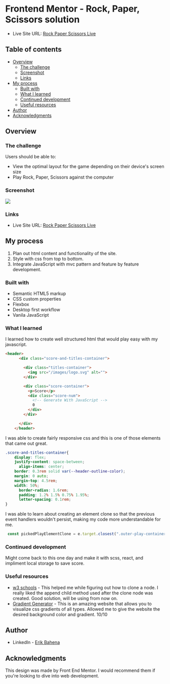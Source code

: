 # Frontend Mentor - Rock, Paper, Scissors solution

- Live Site URL: [Rock Paper Scissors Live](https://erik-rps-game.netlify.app)


## Table of contents

- [Overview](#overview)
  - [The challenge](#the-challenge)
  - [Screenshot](#screenshot)
  - [Links](#links)
- [My process](#my-process)
  - [Built with](#built-with)
  - [What I learned](#what-i-learned)
  - [Continued development](#continued-development)
  - [Useful resources](#useful-resources)
- [Author](#author)
- [Acknowledgments](#acknowledgments)

## Overview

### The challenge
Users should be able to:

- View the optimal layout for the game depending on their device's screen size
- Play Rock, Paper, Scissors against the computer

### Screenshot

![](./screenshot.jpg)

### Links

- Live Site URL: [Rock Paper Scissors Live](https://erik-rps-game.netlify.app)

## My process
1. Plan out html content and functionality of the site.
2. Style with css from top to bottom.
3. Integrate JavaScript with mvc pattern and feature by feature development.

### Built with

- Semantic HTML5 markup
- CSS custom properties
- Flexbox
- Desktop first workflow
- Vanila JavaScript

### What I learned

I learned how to create well structured html that would play easy with my javascript.

```html
<header>
      <div class="score-and-titles-container">

        <div class="titles-container">
          <img src="/images/logo.svg" alt="">
        </div>

        <div class="score-container">
          <p>Score</p>
          <div class="score-num">
            <!-- Generate With JavaScript -->
            0
          </div>
        </div>

      </div>
    </header>
```

I was able to create fairly responsive css and this is one of those elements that came out great.
```css
.score-and-titles-container{
    display: flex;
    justify-content: space-between;
	  align-items: center;
    border: 0.3rem solid var(--header-outline-color);
    margin: 0 auto;
    margin-top: 4.5rem;
    width: 50%;
	  border-radius: 1.6rem;
	  padding: 1.2% 1.5% 0.75% 1.95%;
	  letter-spacing: 0.1rem;
}
```
I was able to learn about creating an element clone so that the previous event handlers wouldn't persist, making my code more understandable for me.
```js
 const pickedPlayElementClone = e.target.closest(".outer-play-container").cloneNode(true)
```

### Continued development
Might come back to this one day and make it with scss, react, and impliment local storage to save score.

### Useful resources

- [w3 schools](https://www.w3schools.com/jsref/met_node_clonenode.asp) - This helped me while figuring out how to clone a node. I really liked the append child method used after the clone node was created. Good solution, will be using from now on.
- [Gradient Generator](https://cssgradient.io/) - This is an amazing website that allows you to visualize css gradients of all types. Allowed me to give the website the desired background color and gradient. 10/10


## Author

- LinkedIn - [Erik Bahena](https://www.linkedin.com/in/erikbahena/)

## Acknowledgments

This design was made by Front End Mentor. I would recommend them if you're looking to dive into web development.